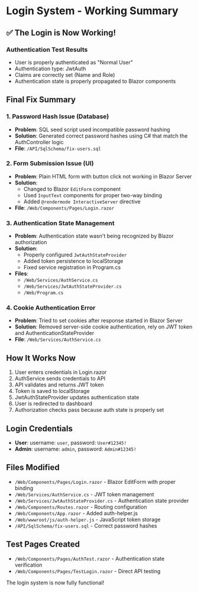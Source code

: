 # Login System - Working Summary

## ✅ The Login is Now Working!

### Authentication Test Results
- User is properly authenticated as "Normal User"
- Authentication type: JwtAuth
- Claims are correctly set (Name and Role)
- Authentication state is properly propagated to Blazor components

## Final Fix Summary

### 1. Password Hash Issue (Database)
- **Problem**: SQL seed script used incompatible password hashing
- **Solution**: Generated correct password hashes using C# that match the AuthController logic
- **File**: `/API/SqlSchema/fix-users.sql`

### 2. Form Submission Issue (UI)
- **Problem**: Plain HTML form with button click not working in Blazor Server
- **Solution**: 
  - Changed to Blazor `EditForm` component
  - Used `InputText` components for proper two-way binding
  - Added `@rendermode InteractiveServer` directive
- **File**: `/Web/Components/Pages/Login.razor`

### 3. Authentication State Management
- **Problem**: Authentication state wasn't being recognized by Blazor authorization
- **Solution**:
  - Properly configured `JwtAuthStateProvider`
  - Added token persistence to localStorage
  - Fixed service registration in Program.cs
- **Files**: 
  - `/Web/Services/AuthService.cs`
  - `/Web/Services/JwtAuthStateProvider.cs`
  - `/Web/Program.cs`

### 4. Cookie Authentication Error
- **Problem**: Tried to set cookies after response started in Blazor Server
- **Solution**: Removed server-side cookie authentication, rely on JWT token and AuthenticationStateProvider
- **File**: `/Web/Services/AuthService.cs`

## How It Works Now

1. User enters credentials in Login.razor
2. AuthService sends credentials to API
3. API validates and returns JWT token
4. Token is saved to localStorage
5. JwtAuthStateProvider updates authentication state
6. User is redirected to dashboard
7. Authorization checks pass because auth state is properly set

## Login Credentials
- **User**: username: `user`, password: `User#12345!`
- **Admin**: username: `admin`, password: `Admin#12345!`

## Files Modified
- `/Web/Components/Pages/Login.razor` - Blazor EditForm with proper binding
- `/Web/Services/AuthService.cs` - JWT token management
- `/Web/Services/JwtAuthStateProvider.cs` - Authentication state provider
- `/Web/Components/Routes.razor` - Routing configuration
- `/Web/Components/App.razor` - Added auth-helper.js
- `/Web/wwwroot/js/auth-helper.js` - JavaScript token storage
- `/API/SqlSchema/fix-users.sql` - Correct password hashes

## Test Pages Created
- `/Web/Components/Pages/AuthTest.razor` - Authentication state verification
- `/Web/Components/Pages/TestLogin.razor` - Direct API testing

The login system is now fully functional!